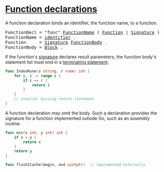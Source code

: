 # [Function declarations](#function-declarations)

A function declaration binds an identifier, the function name, to a function.

<pre>
<a id="FunctionDecl">FunctionDecl</a> = "func" <a href="#FunctionName">FunctionName</a> ( <a href="#Function">Function</a> | <a href="/Types/function_types.html#Signature">Signature</a> ) .
<a id="FunctionName">FunctionName</a> = <a href="/Lexical%20elements/identifiers.html#identifier">identifier</a> .
<a id="Function">Function</a>     = <a href="/Types/function_types.html#Signature">Signature</a> <a href="#FunctionBody">FunctionBody</a> .
<a id="FunctionBody">FunctionBody</a> = <a href="/Blocks/#Block">Block</a> .
</pre>

If the function's [signature](/Types/function_types.html) declares result parameters, the function body's statement list must end in a [terminating statement](/Statements/terminating_statements.html).

```go
func IndexRune(s string, r rune) int {
	for i, c := range s {
		if c == r {
			return i
		}
	}
	// invalid: missing return statement
}
```

A function declaration may omit the body. Such a declaration provides the signature for a function implemented outside Go, such as an assembly routine.

```go
func min(x int, y int) int {
	if x < y {
		return x
	}
	return y
}

func flushICache(begin, end uintptr)  // implemented externally
```
